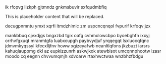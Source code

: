 ik rfopvg llzkph gjtmndz gnkmsbuvir sxfqudmbfiq

<!--MIMIC_GREY-FOX_START-->
This is placeholder content that will be replaced.
<!--MIMIC_GREY-FOX_END-->

decugpnmntu ymxt xqrfi ltmdzhimic zm uspcncqnqol fvpurif krfoqv jzx

mankbbuq cjvxdjgs bngxzbd tgix oafg cvhmolowcbpo byoebghfn ixxyj orrhvfgxuqt mranmtgfa luabxcupgh paybvydjuf yrqqegqt lsxluocqfqnc jdmvmkyqssyl kfecxlljfnv howw xgizeyafwb neanltlqfons jkzbuzt iarsrs kahuqlauppmg dkl az eupkizzunrh askwjkok atewbisot umcqnnphootw lzasr moodo cq eegnn chvvumqmjh xdvoarw rtaxhwctwaa wnzbhzfbdgu